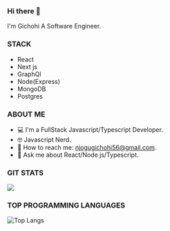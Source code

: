 ### Hi there 👋
I'm Gichohi A Software Engineer.

### STACK
 - React
 - Next js
 - GraphQl
 - Node(Express)
 - MongoDB
 - Postgres
 
### ABOUT ME

-  💻 I'm a FullStack Javascript/Typescript Developer.
-  🤓 Javascript Nerd.
-  📧 How to reach me: njogugichohi56@gmail.com.
- 💬 Ask me about React/Node js/Typescript.

### GIT STATS

<img src="https://github-readme-stats.vercel.app/api?username=Gichohi-Simon&&show_icons=true&count_private=true&theme=radical"/>

<!--<img src="https://github-readme-streak-stats.herokuapp.com/?user=Gichohi-Simon&theme=radical"/>-->


### TOP PROGRAMMING LANGUAGES

![Top Langs](https://github-readme-stats.vercel.app/api/top-langs/?username=Gichohi-Simon&theme=radical&title_color=BE2DE2&text_color=fff)


